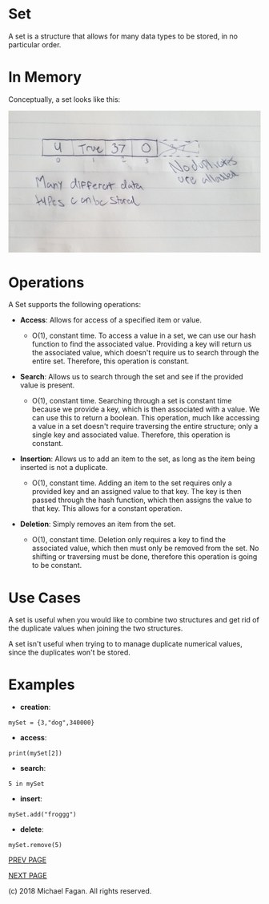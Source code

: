 # Set

A set is a structure that allows for many data types to be stored, in no particular order.

# In Memory

Conceptually, a set looks like this:

![Image of Set in Memory](images/set_memory.jpg)

# Operations

A Set supports the following operations:

* **Access**: Allows for access of a specified item or value.
  * O(1), constant time. To access a value in a set, we can use our hash function to find the associated value. Providing a key will return us the associated value, which doesn't require us to search through the entire set. Therefore, this operation is constant.

* **Search**: Allows us to search through the set and see if the provided value is present.
  * O(1), constant time. Searching through a set is constant time because we provide a key, which is then associated with a value. We can use this to return a boolean. This operation, much like accessing a value in a set doesn't require traversing the entire structure; only a single key and associated value. Therefore, this operation is constant.

* **Insertion**: Allows us to add an item to the set, as long as the item being inserted is not a duplicate.
  * O(1), constant time. Adding an item to the set requires only a provided key and an assigned value to that key. The key is then passed through the hash function, which then assigns the value to that key. This allows for a constant operation.

* **Deletion**: Simply removes an item from the set.
  * O(1), constant time. Deletion only requires a key to find the associated value, which then must only be removed from the set. No shifting or traversing must be done, therefore this operation is going to be constant.

# Use Cases

A set is useful when you would like to combine two structures and get rid of the duplicate values when joining the two structures.

A set isn't useful when trying to to manage duplicate numerical values, since the duplicates won't be stored.

# Examples

* **creation**:

~~~
mySet = {3,"dog",340000}
~~~

* **access**:

~~~
print(mySet[2])
~~~

* **search**:

~~~
5 in mySet
~~~

* **insert**:

~~~
mySet.add("froggg")
~~~

* **delete**:

~~~
mySet.remove(5)
~~~

[PREV PAGE](linkedlist.md)

[NEXT PAGE](tuple.md)

(c) 2018 Michael Fagan. All rights reserved.
